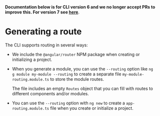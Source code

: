 **Documentation below is for CLI version 6 and we no longer accept PRs to improve this. For version 7 see [here](https://angular.io/guide/router#integrate-routing-with-your-app)**.

# Generating a route

The CLI supports routing in several ways:

- We include the `@angular/router` NPM package when creating or initializing a project.

- When you generate a module, you can use the `--routing` option like `ng g module my-module --routing`  to create a separate file `my-module-routing.module.ts` to store the module routes.

  The file includes an empty `Routes` object that you can fill with routes to different components and/or modules.

- You can use the `--routing` option with `ng new` to create a `app-routing.module.ts` file when you create or initialize a project.

